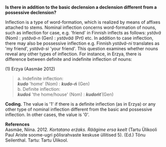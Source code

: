**Is there in addition to the basic declension a declension different from a possessive declension?**

Inflection is a type of word-formation, which is realized by means of affixes attached to stems. Nominal inflection concerns word-formation of nouns, such as inflection for case, e.g. 'friend' in Finnish inflects as follows: *ystävä* (Nom) : *ystävä-n* (Gen) : *ystävää* (Prt) etc. In addition to case inflection, there may also be possessive inflection e.g. Finnish *ystävä-ni* translates as 'my friend', *ystävä-si* 'your friend'. This question examines whether nouns reveal any other types of inflection. For instance, in Erzya, there is difference between definite and indefinite inflection of nouns:

(1) Erzya (Aasmäe 2012)<br/>
>a. Indefinite inflection:<br/> 
>***kudo*** 'home' (Nom) : ***kudo-ń*** (Gen)<br/>
>b. Definite inflection:<br/> 
>***kudoś*** 'the home/house' (Nom) : ***kudońt´***(Gen)<br/>

**Coding.** The value is '1' if there is a definite inflection (as in Erzya) or any other type of nominal inflection different from the basic and possessive inflection. In other cases, the value is '0'.

**References**<br/>
Aasmäe, Niina. 2012. *Kortatano erźaks. Räägime ersa keelt* (Tartu Ülikooli Paul Ariste soome-ugri põlisrahvaste keskuse üllitised 5). (Ed.) Tõnu Seilenthal. Tartu: Tartu Ülikool.

